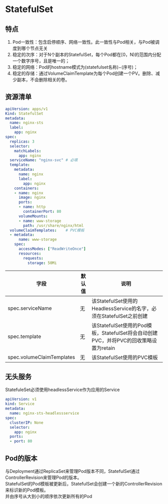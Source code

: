 # StatefulSet

## 特点
1. Pod一致性：包含启停顺序、网络一致性。此一致性与Pod相关，与Pod被调度到哪个节点无关
2. 稳定的次序：对于N个副本的StatefulSet，每个Pod都在[0，N)的范围内分配一个数字序号，且是唯一的；
3. 稳定的网络：Pod的hostname模式为(statefulset名称)−(序号)；
4. 稳定的存储：通过VolumeClaimTemplate为每个Pod创建一个PV。删除、减少副本，不会删除相关的卷。

## 资源清单
```yaml
apiVersion: apps/v1
Kind: StatefulSet
metadata: 
  name: nginx-sts
  label:
    app: nginx
spec:
  replicas: 3
  selector:
    matchLabels:
      app: nginx
  serviceName: "nginx-svc" # 必填
  template:
    metadata:
      name: nginx
      label:
        app: nginx
    containers:
    - name: nginx
      image: nginx
      ports:
      - name: http
        containerPort: 80
      volumeMounts:
      - name: www-storage
        path: /usr/share/nginx/html
  volumeClaimTemplates:    # PVC模板
  - metadata:
      name: www-storage
    spec:
      accessModes: ["ReadWriteOnce"]
      resources:
        requests:
          storage: 50Mi
```
| 字段                      | 默认值 | 说明                                                                                  |
| ------------------------- | ------ | ------------------------------------------------------------------------------------- |
| spec.serviceName          | 无     | 该StatefulSet使用的HeadlessService的名字，必须在StatefulSet之前创建                   |
| spec.template             | 无     | 该StatefulSet使用的Pod模板，StatefulSet将会自动创建PVC，并将PVC的回收策略设置为retain |
| spec.volumeClaimTemplates | 无     | 该StatefulSet使用的PVC模板                                                            |

## 无头服务
StatefuleSet必须使用headlessService作为应用的Service
```yaml
apiVersion: v1
kind: Service
metadata:
  name: nginx-sts-headlessservice
spec:
  clusterIP: None
  selector:
    app: nginx
  ports:
  - port: 80
```

## Pod的版本
与Deployment通过ReplicaSet来管理Pod版本不同，StatefulSet通过ControllerRevision来管理Pod的版本。  
StatefulSet的Pod模板被更新后，StatefulSet会创建一个新的ControllerRevision来标识新的Pod模板。  
并由序号从大到小的顺序依次更新所有的Pod


